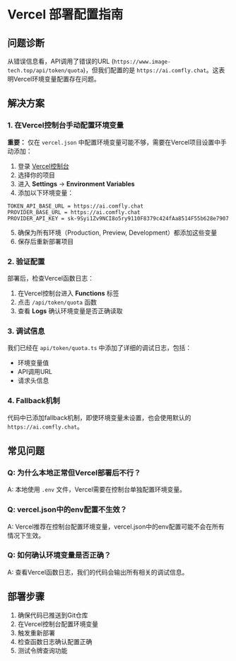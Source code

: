 # Vercel 部署配置指南

## 问题诊断

从错误信息看，API调用了错误的URL (`https://www.image-tech.top/api/token/quota`)，但我们配置的是 `https://ai.comfly.chat`。这表明Vercel环境变量配置存在问题。

## 解决方案

### 1. 在Vercel控制台手动配置环境变量

**重要：** 仅在 `vercel.json` 中配置环境变量可能不够，需要在Vercel项目设置中手动添加：

1. 登录 [Vercel控制台](https://vercel.com/dashboard)
2. 选择你的项目
3. 进入 **Settings** → **Environment Variables**
4. 添加以下环境变量：

```
TOKEN_API_BASE_URL = https://ai.comfly.chat
PROVIDER_BASE_URL = https://ai.comfly.chat
PROVIDER_API_KEY = sk-9Syi1Zv9NCI8o5ry9110F8379c424fAa8514F55b628e7907
```

5. 确保为所有环境（Production, Preview, Development）都添加这些变量
6. 保存后重新部署项目

### 2. 验证配置

部署后，检查Vercel函数日志：
1. 在Vercel控制台进入 **Functions** 标签
2. 点击 `/api/token/quota` 函数
3. 查看 **Logs** 确认环境变量是否正确读取

### 3. 调试信息

我们已经在 `api/token/quota.ts` 中添加了详细的调试日志，包括：
- 环境变量值
- API调用URL
- 请求头信息

### 4. Fallback机制

代码中已添加fallback机制，即使环境变量未设置，也会使用默认的 `https://ai.comfly.chat`。

## 常见问题

### Q: 为什么本地正常但Vercel部署后不行？
A: 本地使用 `.env` 文件，Vercel需要在控制台单独配置环境变量。

### Q: vercel.json中的env配置不生效？
A: Vercel推荐在控制台配置环境变量，vercel.json中的env配置可能不会在所有情况下生效。

### Q: 如何确认环境变量是否正确？
A: 查看Vercel函数日志，我们的代码会输出所有相关的调试信息。

## 部署步骤

1. 确保代码已推送到Git仓库
2. 在Vercel控制台配置环境变量
3. 触发重新部署
4. 检查函数日志确认配置正确
5. 测试令牌查询功能